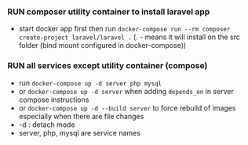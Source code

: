### RUN composer utility container to install laravel app
- start docker app first then run
`docker-compose run --rm composer create-project laravel/laravel .` (. - means it will install on the src folder (bind mount configured in docker-compose))

### RUN all services except utility container (compose)
- run `docker-compose up -d server php mysql` 
- or `docker-compose up -d server` when adding `depends_on` in server compose instructions
-  or `docker-compose up -d --build server` to force rebuild of images especially when there are file changes
- -d : detach mode
- server, php, mysql are service names